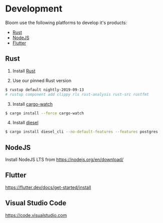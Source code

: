 # Development

Bloom use the following platforms to develop it's products:

* [Rust](#rust)
* [NodeJS](#nodejs)
* [Flutter](#flutter)

## Rust

1. Install [Rust](https://rustup.rs/)

2. Use our pinned Rust version
```sh
$ rustup default nightly-2019-09-13
# rustup component add clippy rls rust-analysis rust-src rustfmt
```

3. Install [cargo-watch](https://github.com/passcod/cargo-watch)
```sh
$ cargo install --force cargo-watch
```

4. Install [diesel](http://diesel.rs/)
```sh
$ cargo install diesel_cli --no-default-features --features postgres
```

## NodeJS

Install NodeJS LTS from https://nodejs.org/en/download/

<!-- ```sh
$ cd webapp
$ echo 'VUE_APP_API_BASE_URL=http://0.0.0.0:8000/api' > .env.local
$ make install
$ make dev
``` -->

## Flutter

https://flutter.dev/docs/get-started/install


## Visual Studio Code

https://code.visualstudio.com
